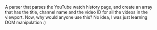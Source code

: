 A parser that parses the YouTube watch history page, and create an array that has the title, channel name and the video ID for all the videos in the viewport.
Now, why would anyone use this? No idea, I was just learning DOM manipulation :)
